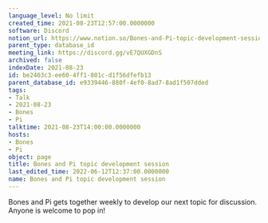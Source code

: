 ```yaml
---
language_level: No limit
created_time: 2021-08-23T12:57:00.0000000
software: Discord
notion_url: https://www.notion.so/Bones-and-Pi-topic-development-session-be2403c3ee604ff1801cd1f56dfefb13
parent_type: database_id
meeting_link: https://discord.gg/vE7QUXGDnS
archived: false
indexDate: 2021-08-23
id: be2403c3-ee60-4ff1-801c-d1f56dfefb13
parent_database_id: e9339446-880f-4ef0-8ad7-8ad1f507dded
tags:
- Talk
- 2021-08-23
- Bones
- Pi
talktime: 2021-08-23T14:00:00.0000000
hosts:
- Bones
- Pi
object: page
title: Bones and Pi topic development session
last_edited_time: 2022-06-12T12:37:00.0000000
name: Bones and Pi topic development session
---
```


Bones and Pi gets together weekly to develop our next topic for discussion.
Anyone is welcome to pop in!










